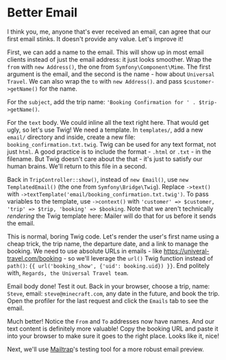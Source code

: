 # Better Email

I think you, me, anyone that's ever received an email, can agree that our first email
stinks. It doesn't provide any value. Let's improve it!

First, we can add a name to the email. This will show up in most email
clients instead of just the email address: it just looks smoother. Wrap the `from` with
`new Address()`, the one from `Symfony\Component\Mime`. The first argument is the
email, and the second is the name - how about `Universal Travel`. We can also wrap the `to` with
`new Address()`. and pass `$customer->getName()` for the name.

For the `subject`, add the trip name: `'Booking Confirmation for ' . $trip->getName()`.

For the `text` body. We could inline all the text right here. That would get ugly,
so let's use Twig! We need a template. 
In `templates/`, add a new `email/` directory and inside, create a new file:
`booking_confirmation.txt.twig`. Twig can be used for any text format, not just `html`.
A good practice is to include the format - `.html` or `.txt` - in the filename.
But Twig doesn't care about the that - it's just to satisfy our human brains.
We'll return to this file in a second.

Back in `TripController::show()`, instead of `new Email()`, use `new TemplatedEmail()`
(the one from `Symfony\Bridge\Twig`).
Replace `->text()` with `->textTemplate('email/booking_confirmation.txt.twig')`.
To pass variables to the template, use `->context()` with
`'customer' => $customer, 'trip' => $trip, 'booking' => $booking`.
Note that we aren't technically *rendering* the Twig template here: Mailer will do that for us
before it sends the email.

This is normal, boring Twig code. Let's render the user's first name using a cheap trick,
the trip name, the departure date, and a link to manage the booking. We need to use
absolute URLs in emails - like https://univeral-travel.com/booking - so we'll leverage
the `url()` Twig function instead of `path()`: `{{ url('booking_show', {'uid': booking.uid}) }}`.
End politely with, `Regards, the Universal Travel team`.

Email body done! Test it out. Back in your browser, choose a trip, name: `Steve`, email:
`steve@minecraft.com`, any date in the future, and book the trip. Open the profiler for the
last request and click the `Emails` tab to see the email.

Much better! Notice the `From` and `To` addresses now have names. And our text content is
definitely more valuable! Copy the booking URL and paste it into your browser to make sure it goes to the
right place. Looks like it, nice!

Next, we'll use [Mailtrap](https://mailtrap.io/)'s testing tool for a more robust email preview.
